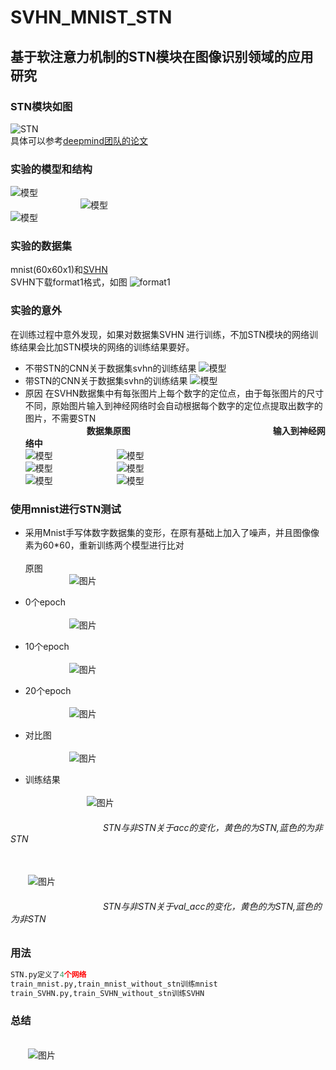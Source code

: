 # SVHN_MNIST_STN
## 基于软注意力机制的STN模块在图像识别领域的应用研究


### STN模块如图
![STN](img/1.png)<br>
具体可以参考[deepmind团队的论文](http://www.arxiv.org/abs/1506.02025)


### 实验的模型和结构

![模型](img/2.png)<br>
&emsp;&emsp;&emsp;&emsp;&emsp;&emsp;&emsp;&emsp;![模型](img/model.png)<br>
![模型](img/3.png)<br>

### 实验的数据集
mnist(60x60x1)和[SVHN](http://ufldl.stanford.edu/housenumbers/)
<br>SVHN下载format1格式，如图
![format1](img/4.png)


### 实验的意外
在训练过程中意外发现，如果对数据集SVHN 进行训练，不加STN模块的网络训练结果会比加STN模块的网络的训练结果要好。

- 不带STN的CNN关于数据集svhn的训练结果
![模型](img/5.png)<br>
- 带STN的CNN关于数据集svhn的训练结果
![模型](img/6.png)<br>
- 原因
在SVHN数据集中有每张图片上每个数字的定位点，由于每张图片的尺寸不同，原始图片输入到神经网络时会自动根据每个数字的定位点提取出数字的图片，不需要STN
<br>&emsp;&emsp;&emsp;&emsp;&emsp;&emsp;&emsp;**数据集原图**  &emsp;&emsp;&emsp;&emsp;&emsp;&emsp;&emsp;&emsp;&emsp;&emsp;&emsp;&emsp;&emsp;&emsp;&emsp;&emsp;**输入到神经网络中**<br>
![模型](img/7.png)    &emsp;&emsp;&emsp;&emsp;&emsp;&emsp;&emsp;![模型](img/8.png)<br>
![模型](img/9.png)    &emsp;&emsp;&emsp;&emsp;&emsp;&emsp;&emsp;![模型](img/10.png)<br>
![模型](img/11.png)    &emsp;&emsp;&emsp;&emsp;&emsp;&emsp;&emsp;![模型](img/12.png)<br>


### 使用mnist进行STN测试

- 采用Mnist手写体数字数据集的变形，在原有基础上加入了噪声，并且图像像素为60*60，重新训练两个模型进行比对
<br><br>原图<br>&emsp;&emsp;&emsp;&emsp;&emsp;![图片](img/13.png)

- 0个epoch<br>
<br>&emsp;&emsp;&emsp;&emsp;&emsp;![图片](img/14.png)

- 10个epoch<br>
<br>&emsp;&emsp;&emsp;&emsp;&emsp;![图片](img/15.png)

- 20个epoch<br>
<br>&emsp;&emsp;&emsp;&emsp;&emsp;![图片](img/16.png)
- 对比图<br>
<br>&emsp;&emsp;&emsp;&emsp;&emsp;![图片](img/17.png)

- 训练结果<br>&emsp;&emsp;
<br>&emsp;&emsp;&emsp;&emsp;&emsp;&emsp;&emsp;![图片](img/18.png)
###### &emsp;&emsp;&emsp;&emsp;&emsp; &emsp;&emsp;&emsp;&emsp;&emsp; STN与非STN关于acc的变化，黄色的为STN,蓝色的为非STN

<br>&emsp;&emsp;![图片](img/19.png)
###### &emsp;&emsp;&emsp;&emsp;&emsp; &emsp;&emsp;&emsp;&emsp;&emsp; STN与非STN关于val_acc的变化，黄色的为STN,蓝色的为非STN


### 用法
```python
STN.py定义了4个网络
train_mnist.py,train_mnist_without_stn训练mnist
train_SVHN.py,train_SVHN_without_stn训练SVHN
```

### 总结
<br>&emsp;&emsp;![图片](img/20.png)
